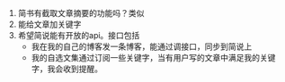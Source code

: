 1.  简书有截取文章摘要的功能吗？类似<!-- more --> 
1.  能给文章加关键字
1.  希望简说能有开放的api。接口包括
    * 我在我的自己的博客发一条博客，能通过调接口，同步到简说上
    * 我的自选文集通过订阅一些关键字，当有用户写的文章中满足我的关键字，我会收到提醒。
